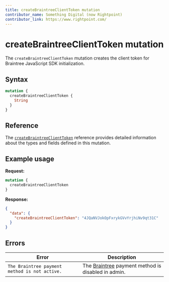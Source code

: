 ```yaml
---
title: createBraintreeClientToken mutation
contributor_name: Something Digital (now Rightpoint)
contributor_link: https://www.rightpoint.com/
---
```


# createBraintreeClientToken mutation

The `createBraintreeClientToken` mutation creates the client token for Braintree JavaScript SDK initialization.

## Syntax

```graphql
mutation {
  createBraintreeClientToken {
    String
  }
}
```

## Reference

The [`createBraintreeClientToken`](https://developer.adobe.com/commerce/webapi/graphql-api/index.html#mutation-createBraintreeClientToken) reference provides detailed information about the types and fields defined in this mutation.

## Example usage

**Request:**

```graphql
mutation {
  createBraintreeClientToken
}
```

**Response:**

```json
{
  "data": {
    "createBraintreeClientToken": "4JQaNVJokOpFxrykGVvYrjhiNv9qt31C"
  }
}
```

## Errors

Error | Description
--- | ---
`The Braintree payment method is not active.` | The [Braintree](https://docs.magento.com/m2/ee/user_guide/payment/braintree.html) payment method is disabled in admin.
